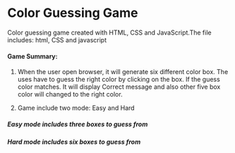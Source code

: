 # Color Guessing Game
Color guessing game created with HTML, CSS and JavaScript.The file includes: html, CSS and javascript

#### Game Summary:

1. When the user open browser, it will generate six different color box. The uses have to guess the right color by clicking on the box. If the guess color matches. It will display Correct message and also other five box color will changed to the right color.

2. Game include two mode: Easy and Hard
##### Easy mode includes three boxes to guess from
##### Hard mode includes six boxes to guess from
